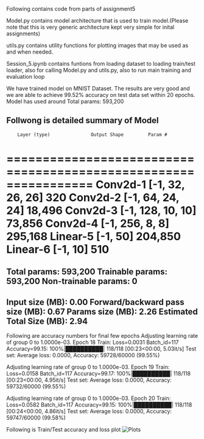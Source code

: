Following contains code from parts of assignment5

Model.py contains model architecture that is used to train model.(Please note that this is very generic architecture kept very simple for inital assignments)

utils.py contains utility functions for plotting images that may be used as and when needed.

Session_5.ipynb contains funtions from loading dataset to loading train/test loader, also for calling Model.py and utils.py, also to run main training and evaluation loop

We have trained model  on MNIST Dataset. The results are very good and we are able to achieve 99.52% accuracy on test data set within 20 epochs.
Model has used around Total params: 593,200

Follwong is detailed summary of Model
----------------------------------------------------------------
        Layer (type)               Output Shape         Param #
================================================================
            Conv2d-1           [-1, 32, 26, 26]             320
            Conv2d-2           [-1, 64, 24, 24]          18,496
            Conv2d-3          [-1, 128, 10, 10]          73,856
            Conv2d-4            [-1, 256, 8, 8]         295,168
            Linear-5                   [-1, 50]         204,850
            Linear-6                   [-1, 10]             510
================================================================
Total params: 593,200
Trainable params: 593,200
Non-trainable params: 0
----------------------------------------------------------------
Input size (MB): 0.00
Forward/backward pass size (MB): 0.67
Params size (MB): 2.26
Estimated Total Size (MB): 2.94
----------------------------------------------------------------

Following are accuracy numbers for final few epochs
Adjusting learning rate of group 0 to 1.0000e-03.
Epoch 18
Train: Loss=0.0031 Batch_id=117 Accuracy=99.15: 100%|██████████| 118/118 [00:23<00:00,  5.03it/s]
Test set: Average loss: 0.0000, Accuracy: 59728/60000 (99.55%)

Adjusting learning rate of group 0 to 1.0000e-03.
Epoch 19
Train: Loss=0.0158 Batch_id=117 Accuracy=99.17: 100%|██████████| 118/118 [00:23<00:00,  4.95it/s]
Test set: Average loss: 0.0000, Accuracy: 59732/60000 (99.55%)

Adjusting learning rate of group 0 to 1.0000e-03.
Epoch 20
Train: Loss=0.0582 Batch_id=117 Accuracy=99.15: 100%|██████████| 118/118 [00:24<00:00,  4.86it/s]
Test set: Average loss: 0.0000, Accuracy: 59747/60000 (99.58%)


Following is Train/Test accuracy and loss plot
![Plots](https://github.com/gdeotale/ERA/assets/8176219/81788eb1-ea56-442a-946f-41b682388b47)